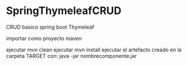 # SpringThymeleafCRUD
CRUD basico spring boot Thymeleaf

importar como proyecto maven

ejecutar mvn clean
ejecutar mvn install
ejecutar el artefacto creado en la carpeta TARGET con:  java -jar nombrecomponente.jar
